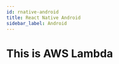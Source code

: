 ```yaml
---
id: rnative-android
title: React Native Android
sidebar_label: Android
---
```


# This is AWS Lambda

